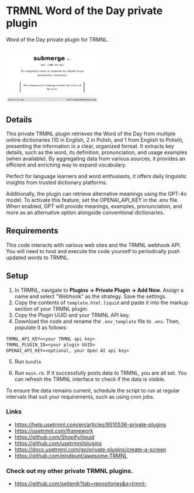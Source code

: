 # TRMNL Word of the Day private plugin

Word of the Day private plugin for TRMNL.

<img src="assets/word-of-the-day-plugin-trmnl.bmp" alt="screenshot" width="50%"/>

## Details
This private TRMNL plugin retrieves the Word of the Day from multiple online dictionaries 
(10 in English, 2 in Polish, and 1 from English to Polish), presenting the information in a clear, 
organized format. It extracts key details, such as the word, its definition, pronunciation, 
and usage examples (when available). By aggregating data from various sources, it provides 
an efficient and enriching way to expand vocabulary.

Perfect for language learners and word enthusiasts, it offers daily linguistic insights 
from trusted dictionary platforms.

Additionally, the plugin can retrieve alternative meanings using the GPT-4o model. 
To activate this feature, set the OPENAI_API_KEY in the .env file. When enabled, 
GPT will provide meanings, examples, pronunciation, and more as an alternative option 
alongside conventional dictionaries.

## Requirements
This code interacts with various web sites and the TRMNL webhook API. You will need to host and execute 
the code yourself to periodically push updated words to TRMNL.

## Setup
1. In TRMNL, navigate to **Plugins -> Private Plugin -> Add New**. Assign a name and select "Webhook" as the strategy. Save the settings.
2. Copy the contents of ``template.html.liquid`` and paste it into the markup section of your TRMNL plugin.
3. Copy the Plugin UUID and your TRMNL API key.
4. Download the code and rename the ``.env_template`` file to ``.env``. Then, populate it as follows:
```
TRMNL_API_KEY=<your TRMNL api key>
TRMNL_PLUGIN_ID=<your plugin UUID>
OPENAI_API_KEY=<optional, your Open AI api key>
```

5. Run ``bundle``

6. Run ``main.rb``. If it successfully posts data to TRMNL, you are all set. You can refresh the TRMNL interface to check if the data is visible.

To ensure the data remains current, schedule the script to run at regular intervals that suit your requirements, such as using cron jobs.

### Links

- https://help.usetrmnl.com/en/articles/9510536-private-plugins
- https://usetrmnl.com/framework
- https://github.com/Shopify/liquid
- https://github.com/usetrmnl/plugins
- https://docs.usetrmnl.com/go/private-plugins/create-a-screen
- https://github.com/eindpunt/awesome-TRMNL

### Check out my other private TRMNL plugins.
- https://github.com/sejtenik?tab=repositories&q=trmnl-